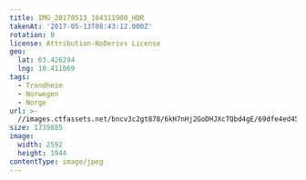 ```yaml
---
title: IMG_20170513_104311900_HDR
takenAt: '2017-05-13T08:43:12.000Z'
rotation: 0
license: Attribution-NoDerivs License
geo:
  lat: 63.426294
  lng: 10.411069
tags:
  - Trondheim
  - Norwegen
  - Norge
url: >-
  //images.ctfassets.net/bncv3c2gt878/6kH7nHj2GoDHJXcTQbd4gE/69dfe4ed455cf3234bdb7c4170bff038/img_20170513_104311900_hdr_34488624372_o
size: 1739885
image:
  width: 2592
  height: 1944
contentType: image/jpeg
---
```


